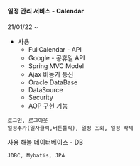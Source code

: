 #### 일정 관리 서비스 - Calendar
21/01/22 ~
+ 사용
	+ FullCalendar - API
	+ Google - 공휴일 API
	+ Spring MVC Model
	+ Ajax 비동기 통신
	+ Oracle DataBase
	+ DataSource
	+ Security
	+ AOP
구현 기능
```
로그인, 로그아웃
일정추가(일자클릭,버튼틀릭), 일정 조회, 일정 삭제
```

사용 해볼 데이터베이스 - DB
```
JDBC, Mybatis, JPA
```